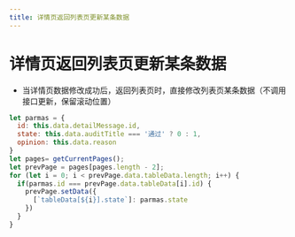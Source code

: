 ```yaml
---
title: 详情页返回列表页更新某条数据
---
```


# 详情页返回列表页更新某条数据

-  当详情页数据修改成功后，返回列表页时，直接修改列表页某条数据（不调用接口更新，保留滚动位置）

```javascript
let parmas = {
  id: this.data.detailMessage.id,
  state: this.data.auditTitle === '通过' ? 0 : 1,
  opinion: this.data.reason
}
let pages= getCurrentPages();
let prevPage = pages[pages.length - 2];
for (let i = 0; i < prevPage.data.tableData.length; i++) {
  if(parmas.id === prevPage.data.tableData[i].id) {
    prevPage.setData({
      [`tableData[${i}].state`]: parmas.state
    })
  }
}
```
